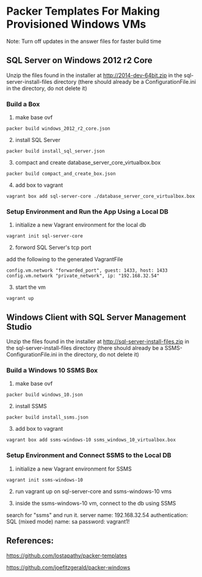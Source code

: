 # Packer Templates For Making Provisioned Windows VMs

Note: Turn off updates in the answer files for faster build time

## SQL Server on Windows 2012 r2 Core

Unzip the files found in the installer at http://2014-dev-64bit.zip in the sql-server-install-files directory (there should already be a ConfigurationFile.ini in the directory, do not delete it)

### Build a Box

1. make base ovf

`packer build windows_2012_r2_core.json`

2. install SQL Server

`packer build install_sql_server.json`

3. compact and create database_server_core_virtualbox.box

`packer build compact_and_create_box.json`

4. add box to vagrant

`vagrant box add sql-server-core ./database_server_core_virtualbox.box`

### Setup Environment and Run the App Using a Local DB

1. initialize a new Vagrant environment for the local db

`vagrant init sql-server-core`

2. forword SQL Server's tcp port

add the following to the generated VagrantFile

`config.vm.network "forwarded_port", guest: 1433, host: 1433`
`config.vm.network "private_network", ip: "192.168.32.54"`

3. start the vm

`vagrant up`

## Windows Client with SQL Server Management Studio

Unzip the files found in the installer at http://sql-server-install-files.zip in the sql-server-install-files directory (there should already be a SSMS-ConfigurationFile.ini in the directory, do not delete it)

### Build a Windows 10 SSMS Box

1. make base ovf

`packer build windows_10.json`

2. install SSMS

`packer build install_ssms.json`

3. add box to vagrant

`vagrant box add ssms-windows-10 ssms_windows_10_virtualbox.box`

### Setup Environment and Connect SSMS to the Local DB

1. initialize a new Vagrant environment for SSMS

`vagrant init ssms-windows-10`

2. run vagrant up on sql-server-core and ssms-windows-10 vms

3. inside the ssms-windows-10 vm, connect to the db using SSMS

search for "ssms" and run it.
server name: 192.168.32.54
authentication: SQL (mixed mode)
name: sa
password: vagrant1!

## References:

<https://github.com/lostapathy/packer-templates>

<https://github.com/joefitzgerald/packer-windows>
